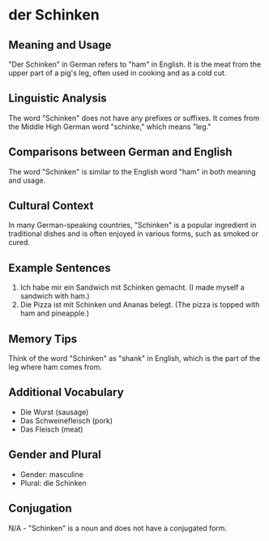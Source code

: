 # der Schinken
## Meaning and Usage
"Der Schinken" in German refers to "ham" in English. It is the meat from the upper part of a pig's leg, often used in cooking and as a cold cut.

## Linguistic Analysis
The word "Schinken" does not have any prefixes or suffixes. It comes from the Middle High German word "schinke," which means "leg." 

## Comparisons between German and English
The word "Schinken" is similar to the English word "ham" in both meaning and usage.

## Cultural Context
In many German-speaking countries, "Schinken" is a popular ingredient in traditional dishes and is often enjoyed in various forms, such as smoked or cured.

## Example Sentences
1. Ich habe mir ein Sandwich mit Schinken gemacht. (I made myself a sandwich with ham.)
2. Die Pizza ist mit Schinken und Ananas belegt. (The pizza is topped with ham and pineapple.)

## Memory Tips
Think of the word "Schinken" as "shank" in English, which is the part of the leg where ham comes from.

## Additional Vocabulary
- Die Wurst (sausage)
- Das Schweinefleisch (pork)
- Das Fleisch (meat)

## Gender and Plural
- Gender: masculine
- Plural: die Schinken

## Conjugation
N/A - "Schinken" is a noun and does not have a conjugated form.
